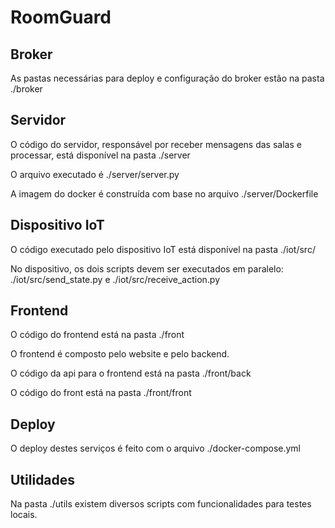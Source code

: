 # RoomGuard

## Broker
As pastas necessárias para deploy e configuração do broker estão na pasta ./broker

## Servidor
O código do servidor, responsável por receber mensagens das salas e processar, está disponível na pasta ./server

O arquivo executado é ./server/server.py

A imagem do docker é construída com base no arquivo ./server/Dockerfile

## Dispositivo IoT
O código executado pelo dispositivo IoT está disponível na pasta ./iot/src/

No dispositivo, os dois scripts devem ser executados em paralelo: ./iot/src/send_state.py e ./iot/src/receive_action.py

## Frontend
O código do frontend está na pasta ./front

O frontend é composto pelo website e pelo backend.

O código da api para o frontend está na pasta ./front/back

O código do front está na pasta ./front/front

## Deploy
O deploy destes serviços é feito com o arquivo ./docker-compose.yml

## Utilidades
Na pasta ./utils existem diversos scripts com funcionalidades para testes locais.

